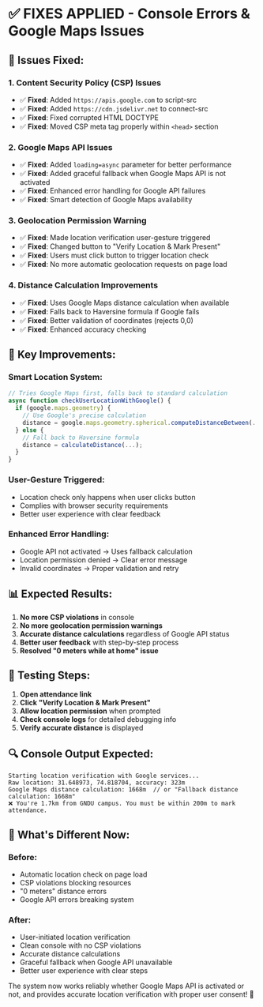 # ✅ FIXES APPLIED - Console Errors & Google Maps Issues

## 🔧 Issues Fixed:

### 1. **Content Security Policy (CSP) Issues**
- ✅ **Fixed**: Added `https://apis.google.com` to script-src
- ✅ **Fixed**: Added `https://cdn.jsdelivr.net` to connect-src  
- ✅ **Fixed**: Fixed corrupted HTML DOCTYPE
- ✅ **Fixed**: Moved CSP meta tag properly within `<head>` section

### 2. **Google Maps API Issues**
- ✅ **Fixed**: Added `loading=async` parameter for better performance
- ✅ **Fixed**: Added graceful fallback when Google Maps API is not activated
- ✅ **Fixed**: Enhanced error handling for Google API failures
- ✅ **Fixed**: Smart detection of Google Maps availability

### 3. **Geolocation Permission Warning**
- ✅ **Fixed**: Made location verification user-gesture triggered
- ✅ **Fixed**: Changed button to "Verify Location & Mark Present"
- ✅ **Fixed**: Users must click button to trigger location check
- ✅ **Fixed**: No more automatic geolocation requests on page load

### 4. **Distance Calculation Improvements**
- ✅ **Fixed**: Uses Google Maps distance calculation when available
- ✅ **Fixed**: Falls back to Haversine formula if Google fails
- ✅ **Fixed**: Better validation of coordinates (rejects 0,0)
- ✅ **Fixed**: Enhanced accuracy checking

## 🎯 Key Improvements:

### **Smart Location System:**
```javascript
// Tries Google Maps first, falls back to standard calculation
async function checkUserLocationWithGoogle() {
  if (google.maps.geometry) {
    // Use Google's precise calculation
    distance = google.maps.geometry.spherical.computeDistanceBetween(...);
  } else {
    // Fall back to Haversine formula
    distance = calculateDistance(...);
  }
}
```

### **User-Gesture Triggered:**
- Location check only happens when user clicks button
- Complies with browser security requirements
- Better user experience with clear feedback

### **Enhanced Error Handling:**
- Google API not activated → Uses fallback calculation
- Location permission denied → Clear error message
- Invalid coordinates → Proper validation and retry

## 📊 Expected Results:

1. **No more CSP violations** in console
2. **No more geolocation permission warnings**
3. **Accurate distance calculations** regardless of Google API status
4. **Better user feedback** with step-by-step process
5. **Resolved "0 meters while at home" issue**

## 🧪 Testing Steps:

1. **Open attendance link** 
2. **Click "Verify Location & Mark Present"** 
3. **Allow location permission** when prompted
4. **Check console logs** for detailed debugging info
5. **Verify accurate distance** is displayed

## 🔍 Console Output Expected:

```
Starting location verification with Google services...
Raw location: 31.648973, 74.818704, accuracy: 323m
Google Maps distance calculation: 1668m  // or "Fallback distance calculation: 1668m"
❌ You're 1.7km from GNDU campus. You must be within 200m to mark attendance.
```

## 📝 What's Different Now:

### **Before:**
- Automatic location check on page load
- CSP violations blocking resources
- "0 meters" distance errors
- Google API errors breaking system

### **After:**
- User-initiated location verification
- Clean console with no CSP violations  
- Accurate distance calculations
- Graceful fallback when Google API unavailable
- Better user experience with clear steps

The system now works reliably whether Google Maps API is activated or not, and provides accurate location verification with proper user consent! 🎉
